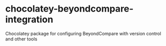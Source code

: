 # chocolatey-beyondcompare-integration
Chocolatey package for configuring BeyondCompare with version control and other tools
